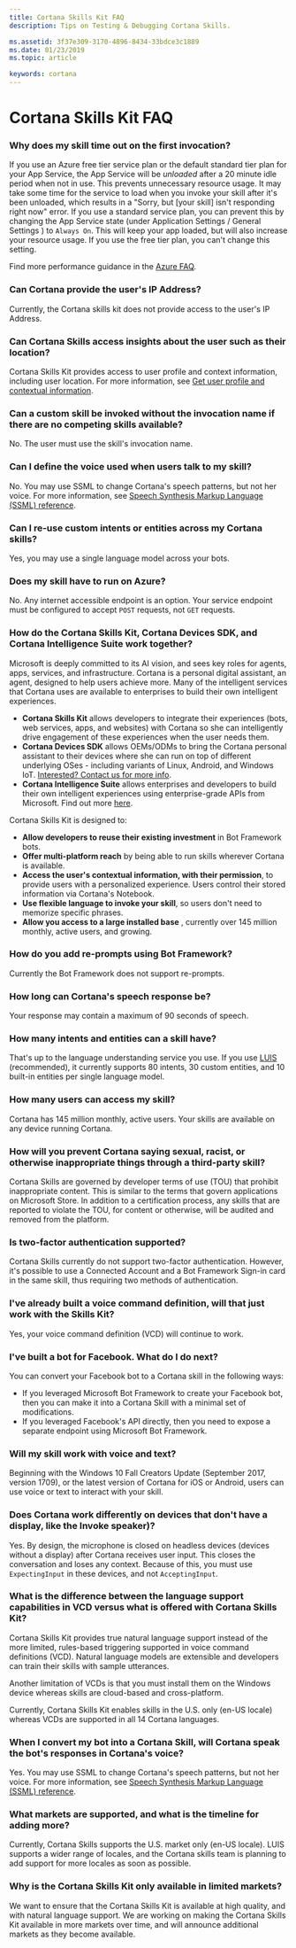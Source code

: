 ```yaml
---
title: Cortana Skills Kit FAQ
description: Tips on Testing & Debugging Cortana Skills.

ms.assetid: 3f37e309-3170-4896-8434-33bdce3c1889
ms.date: 01/23/2019
ms.topic: article

keywords: cortana
---
```


# Cortana Skills Kit FAQ

<!-- Need to go through comments on docs.ms.com and see if we should add any of them -->

<!-- Need to confirm that these answers are still accurate. **Can Cortana provide the user's IP Address?**-->

### Why does my skill time out on the first invocation?

If you use an Azure free tier service plan or the default standard tier plan for your App Service, the App Service will be _unloaded_ after a 20 minute idle period when not in use. This prevents unnecessary resource usage. It may take some time for the service to load when you invoke your skill after it's been unloaded, which results in a "Sorry, but [your skill] isn't responding right now" error. If you use a standard service plan, you can prevent this by changing the App Service state (under Application Settings / General Settings ) to `Always On`. This will keep your app loaded, but will also increase your resource usage.
If you use the free tier plan, you can't change this setting.

 Find more performance guidance in the [Azure FAQ](https://docs.microsoft.com/en-us/azure/app-service/faq-availability-performance-application-issues#how-do-i-decrease-the-response-time-for-the-first-request-after-idle-time).

### Can Cortana provide the user's IP Address?

Currently, the Cortana skills kit does not provide access to the user's IP Address.

### Can Cortana Skills access insights about the user such as their location?

Cortana Skills Kit provides access to user profile and context information, including user location. For more information, see [Get user profile and contextual information](get-user-profile-context.md).

### Can a custom skill be invoked without the invocation name if there are no competing skills available?

No. The user must use the skill's invocation name.

### Can I define the voice used when users talk to my skill?

No. You may use SSML to change Cortana's speech patterns, but not her voice. For more information, see [Speech Synthesis Markup Language (SSML) reference](speech-synthesis-markup-language.md).

### Can I re-use custom intents or entities across my Cortana skills?

Yes, you may use a single language model across your bots. 

### Does my skill have to run on Azure?

No. Any internet accessible endpoint is an option. Your service endpoint must be configured to accept `POST` requests, not `GET` requests.
<!-- Added the request type based on content in the Testing and debugging Cortana Skills page. More info would be better. -->

### How do the Cortana Skills Kit, Cortana Devices SDK, and Cortana Intelligence Suite work together?

Microsoft is deeply committed to its AI vision, and sees key roles for agents, apps, services, and infrastructure. Cortana is a personal digital assistant, an agent, designed to help users achieve more. Many of the intelligent services that Cortana uses are available to enterprises to build their own intelligent experiences. 

* **Cortana Skills Kit** allows developers to integrate their experiences (bots, web services, apps, and websites) with Cortana so she can intelligently drive engagement of these experiences when the user needs them.
* **Cortana Devices SDK** allows OEMs/ODMs to bring the Cortana personal assistant to their devices where she can run on top of different underlying OSes - including variants of Linux, Android, and Windows IoT. [Interested? Contact us for more info](https://aka.ms/cortanadevicepreview).
* **Cortana Intelligence Suite** allows enterprises and developers to build their own intelligent experiences using enterprise-grade APIs from Microsoft. Find out more [here](https://www.microsoft.com/en-us/cloud-platform/cortana-intelligence-suite).

Cortana Skills Kit is designed to:

* **Allow developers to reuse their existing investment** in Bot Framework bots.
* **Offer multi-platform reach** by being able to run skills wherever Cortana is available.
* **Access the user's contextual information, with their permission**, to provide users with a personalized experience. Users control their stored information via Cortana's Notebook.
* **Use flexible language to invoke your skill**, so users don't need to memorize specific phrases.
* **Allow you access to a large installed base** , currently over 145 million monthly, active users, and growing.

### How do you add re-prompts using Bot Framework?

Currently the Bot Framework does not support re-prompts.
<!-- Is this true? I thought they had the retry field? -->

### How long can Cortana's speech response be?

Your response may contain a maximum of 90 seconds of speech.

### How many intents and entities can a skill have?

That's up to the language understanding service you use. If you use [LUIS](https://luis.ai) (recommended), it currently supports 80 intents, 30 custom entities, and 10 built-in entities per single language model. 

### How many users can access my skill?

Cortana has 145 million monthly, active users. Your skills are available on any device running Cortana. 

### How will you prevent Cortana saying sexual, racist, or otherwise inappropriate things through a third-party skill?

Cortana Skills are governed by developer terms of use (TOU) that prohibit inappropriate content. This is similar to the terms that govern applications on Microsoft Store. In addition to a certification process, any skills that are reported to violate the TOU, for content or otherwise, will be audited and removed from the platform. 

### Is two-factor authentication supported?

Cortana Skills currently do not support two-factor authentication. However, it's possible to use a Connected Account and a Bot Framework Sign-in card in the same skill, thus requiring two methods of authentication.

### I've already built a voice command definition, will that just work with the Skills Kit?

Yes, your voice command definition (VCD) will continue to work.

### I've built a bot for Facebook. What do I do next?

You can convert your Facebook bot to a Cortana skill in the following ways:
* If you leveraged Microsoft Bot Framework to create your Facebook bot, then you can make it into a Cortana Skill with a minimal set of modifications. <!-- Would be nice to mention what changes. Are there design changes or just add speech? Quick search of docs for Facebook shows nothing.-->
* If you leveraged Facebook's API directly, then you need to expose a separate endpoint using Microsoft Bot Framework.

### Will my skill work with voice and text?

Beginning with the Windows 10 Fall Creators Update (September 2017, version 1709), or the latest version of Cortana for iOS or Android, users can use voice or text to interact with your skill.

### Does Cortana work differently on devices that don't have a display, like the Invoke speaker)?

Yes. By design, the microphone is closed on headless devices (devices without a display) after Cortana receives user input. This closes the conversation and loses any context. Because of this, you must use `ExpectingInput` in these devices, and not `AcceptingInput`.

### What is the difference between the language support capabilities in VCD versus what is offered with Cortana Skills Kit?

Cortana Skills Kit provides true natural language support instead of the more limited, rules-based triggering supported in voice command definitions (VCD). Natural language models are extensible and developers can train their skills with sample utterances. 

Another limitation of VCDs is that you must install them on the Windows device whereas skills are cloud-based and cross-platform.

Currently, Cortana Skills Kit enables skills in the U.S. only (en-US locale) whereas VCDs are supported in all 14 Cortana languages.

<!-- //TODO update regions -->

### When I convert my bot into a Cortana Skill, will Cortana speak the bot's responses in Cortana's voice?

Yes.  You may use SSML to change Cortana's speech patterns, but not her voice. For more information, see [Speech Synthesis Markup Language (SSML) reference](speech-synthesis-markup-language.md).

### What markets are supported, and what is the timeline for adding more?

Currently, Cortana Skills supports the U.S. market only (en-US locale). LUIS supports a wider range of locales, and the Cortana skills team is planning to add support for more locales as soon as possible.

### Why is the Cortana Skills Kit only available in limited markets?

We want to ensure that the Cortana Skills Kit is available at high quality, and with natural language support. We are working on making the Cortana Skills Kit available in more markets over time, and will announce additional markets as they become available.
